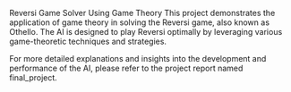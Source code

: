 Reversi Game Solver Using Game Theory
This project demonstrates the application of game theory in solving the Reversi game, also known as Othello. The AI is designed to play Reversi optimally by leveraging various game-theoretic techniques and strategies.

For more detailed explanations and insights into the development and performance of the AI, please refer to the project report named final_project.
